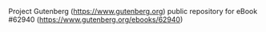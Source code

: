 Project Gutenberg (https://www.gutenberg.org) public repository for eBook #62940 (https://www.gutenberg.org/ebooks/62940)

